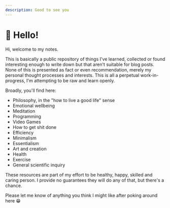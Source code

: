 ```yaml
---
description: Good to see you
---
```


# 👋 Hello!

Hi, welcome to my notes.

This is basically a public repository of things I've learned, collected or found interesting enough to write down but that aren't suitable for blog posts. None of this is presented as fact or even recommendation, merely my personal thought processes and interests. This is all a perpetual work-in-progress, I'm attempting to be raw and learn openly.

Broadly, you'll find here:

* Philosophy, in the "how to live a good life" sense
* Emotional wellbeing
* Meditation 
* Programming
* Video Games
* How to get shit done
* Efficiency
* Minimalism
* Essentialism
* Art and creation
* Health
* Exercise
* General scientific inquiry

These resources are part of my effort to be healthy, happy, skilled and caring person. I provide no guarantees they will do any of that, but there's a chance.

Please let me know of anything you think I might like after poking around here 😁

